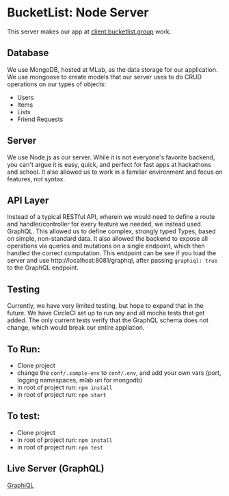 # BucketList: Node Server

This server makes our app at [client.bucketlist.group](http://client.bucketlist.group) work. 

## Database

We use MongoDB, hosted at MLab, as the data storage for our application. We use mongoose to create models that our server uses to do CRUD operations on our types of objects:

* Users
* Items
* Lists
* Friend Requests

## Server

We use Node.js as our server. While it is not everyone's favorite backend, you can't argue it is easy, quick, and perfect for fast apps at hackathons and school. It also allowed us to work in a familiar environment and focus on features, not syntax.

## API Layer

Instead of a typical RESTful API, wherein we would need to define a route and handler/controller for every feature we needed, we instead used GraphQL. This allowed us to define complex, strongly typed Types, based on simple, non-standard data. It also allowed the backend to expose all operations via queries and mutations on a single endpoint, which then handled the correct computation. This endpoint can be see if you load the server and use http://localhost:8081/graphql, after passing `graphiql: true` to the GraphQL endpoint.

## Testing

Currently, we have very limited testing, but hope to expand that in the future. We have CircleCI set up to run any and all mocha tests that get added. The only current tests verify that the GraphQL schema does not change, which would break our entire appliation.

## To Run: 

* Clone project
* change the `conf/.sample-env` to `conf/.env`, and add your own vars (port, logging namespaces, mlab uri for mongodb)
* in root of project run: `npm install`
* in root of project run: `npm start`

## To test:
* Clone project
* in root of project run: `npm install`
* in root of project run: `npm test`


## Live Server (GraphQL)

[GraphiQL](http://server.bucketlist.group/graphql)
